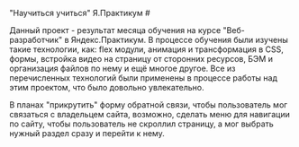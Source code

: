 "Научиться учиться" Я.Практикум #

Данный проект - результат месяца обучения на курсе "Веб-разработчик" в Яндекс.Практикум.
В процессе обучения были изучены такие технологии, как: flex модули, анимация и трансформация в CSS, формы, встройка видео на страницу от сторонних ресурсов, БЭМ и организация файлов по нему и ещё многое другое.
Все из перечисленных технологий были применены в процессе работы над этим проектом, что было довольно увлекательно.

В планах "прикрутить" форму обратной связи, чтобы пользователь мог связаться с владельцем сайта, возможно, сделать меню для навигации по сайту, чтобы пользователь не скроллил страницу, а мог выбрать нужный раздел сразу и перейти к нему.